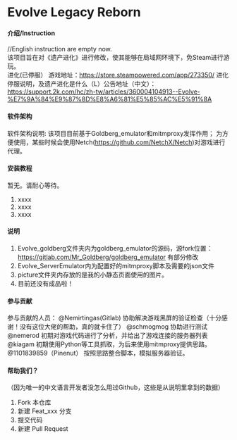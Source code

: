# Evolve Legacy Reborn

#### 介绍/Instruction
//English instruction are empty now.   
该项目旨在对《遗产进化》进行修改，使其能够在局域网环境下，免Steam进行游玩。   
进化(已停服） 游戏地址：https://store.steampowered.com/app/273350/
进化停服说明，及遗产进化是什么（L）公告地址（中文）：
https://support.2k.com/hc/zh-tw/articles/360004104913--Evolve-%E7%9A%84%E9%87%8D%E8%A6%81%E5%85%AC%E5%91%8A   



#### 软件架构
软件架构说明:
该项目目前基于Goldberg_emulator和mitmproxy发挥作用；
为方便使用，某些时候会使用Netch(https://github.com/NetchX/Netch)对游戏进行代理。

#### 安装教程

暂无。请耐心等待。
1.  xxxx
2.  xxxx
3.  xxxx

#### 说明

1.  Evolve_goldberg文件夹内为goldberg_emulator的源码，源fork位置：https://gitlab.com/Mr_Goldberg/goldberg_emulator 有部分修改   
2.  Evolve_ServerEmulator内为配置好的mitmproxy脚本及需要的json文件   
3.  picture文件夹内存放的是我的小静态页面使用的图片。   
4.  目前还没有成品啦！   

#### 参与贡献

参与贡献的人员：
@Nemirtingas(Gitlab) 协助解决游戏黑屏的验证检查（十分感谢！没有这位大佬的帮助，真的就卡住了）
@schmogmog 协助进行测试
@nemerod 初期对游戏代码进行了分析，并给出了游戏连接的服务器列表
@kiagam 初期使用Python等工具抓取，为后来使用mitmproxy提供思路。
@1101839859（Pinenut） 按照思路整合脚本，模拟服务器验证。

#### 帮助我们？

（因为唯一的中文语言开发者没怎么用过Github，这些是从说明里拿到的数据）
1.  Fork 本仓库
2.  新建 Feat_xxx 分支
3.  提交代码
4.  新建 Pull Request


